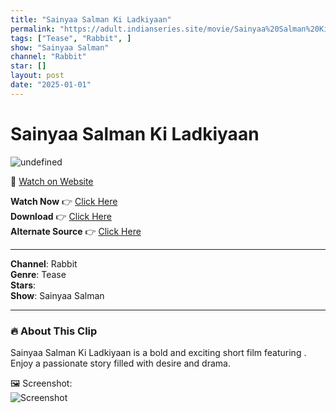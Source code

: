 ```yaml
---
title: "Sainyaa Salman Ki Ladkiyaan"
permalink: "https://adult.indianseries.site/movie/Sainyaa%20Salman%20Ki%20Ladkiyaan"
tags: ["Tease", "Rabbit", ]
show: "Sainyaa Salman"
channel: "Rabbit"
star: []
layout: post
date: "2025-01-01"
---
```


# Sainyaa Salman Ki Ladkiyaan

![undefined](https://shorts.desisins.com/wp-content/uploads/2024/10/Reena-Tomar-DesiSins.com_.jpg)

🔗 [Watch on Website](https://adult.indianseries.site/movie/Sainyaa%20Salman%20Ki%20Ladkiyaan)

**Watch Now** 👉 [Click Here](https://adult.indianseries.site/movie/Sainyaa%20Salman%20Ki%20Ladkiyaan)  
**Download** 👉 [Click Here](https://adult.indianseries.site/movie/Sainyaa%20Salman%20Ki%20Ladkiyaan)  
**Alternate Source** 👉 [Click Here](https://adult.indianseries.site/movie/Sainyaa%20Salman%20Ki%20Ladkiyaan)

---

**Channel**: Rabbit  
**Genre**: Tease  
**Stars**:   
**Show**: Sainyaa Salman

---

### 🔥 About This Clip

Sainyaa Salman Ki Ladkiyaan is a bold and exciting short film featuring . Enjoy a passionate story filled with desire and drama.
 
🖼️ Screenshot:  
![Screenshot](https://shorts.desisins.com/wp-content/uploads/2024/10/Reena-Tomar-DesiSins.com_.jpg)
